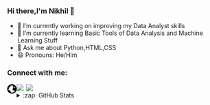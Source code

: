 ### Hi there,I'm Nikhil 👋


- 🔭 I’m currently working on improving my Data Analyst skills
- 🌱 I’m currently learning Basic Tools of Data Analysis and Machine Learning Stuff
- 💬 Ask me about Python,HTML,CSS
- 😄 Pronouns: He/Him


### Connect with me:

[<img align="left"  width="22px" src="https://raw.githubusercontent.com/iconic/open-iconic/master/svg/globe.svg" />][website]
[<img align="left"  width="22px" src="https://cdn.jsdelivr.net/npm/simple-icons@v3/icons/twitter.svg" />][twitter]
[<img align="left"  width="22px" src="https://cdn.jsdelivr.net/npm/simple-icons@v3/icons/linkedin.svg" />][linkedin]

[website]: https://.com
[twitter]: https://twitter.com/Nikhilboggavar2
[linkedin]: https://www.linkedin.com/in/nikhil-boggavarapu-5514081b6/

<br />

<details>
  <summary>:zap: GitHub Stats</summary>

  <img align="left" alt="Nikhil's GitHub Stats" src="https://github-readme-stats.codestackr.vercel.app/api?username=nikhil05-code&show_icons=true&hide_border=true" />

</details>
